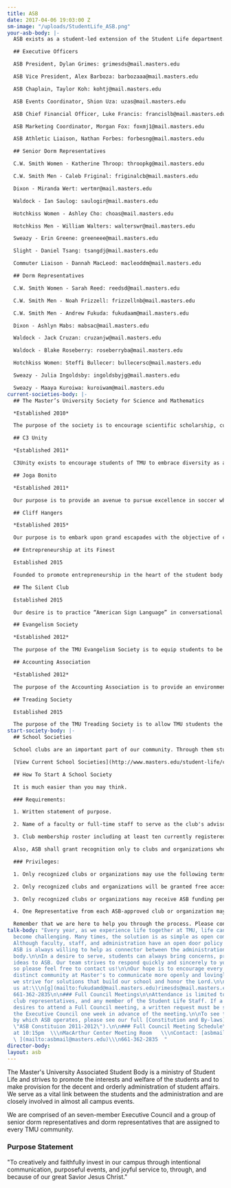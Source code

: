 ```yaml
---
title: ASB
date: 2017-04-06 19:03:00 Z
sm-image: "/uploads/StudentLife_ASB.png"
your-asb-body: |-
  ASB exists as a student-led extension of the Student Life department. We are here to facilitate exciting social events and inspiring opportunities for service that promote community on campus. In addition we provide the students and administration of TMU with a vital communication link.

  ## Executive Officers

  ASB President, Dylan Grimes: grimesds@mail.masters.edu

  ASB Vice President, Alex Barboza: barbozaaa@mail.masters.edu

  ASB Chaplain, Taylor Koh: kohtj@mail.masters.edu

  ASB Events Coordinator, Shion Uza: uzas@mail.masters.edu

  ASB Chief Financial Officer, Luke Francis: francislb@mail.masters.edu

  ASB Marketing Coordinator, Morgan Fox: foxmj1@mail.masters.edu

  ASB Athletic Liaison, Nathan Forbes: forbesng@mail.masters.edu

  ## Senior Dorm Representatives

  C.W. Smith Women - Katherine Throop: throopkg@mail.masters.edu

  C.W. Smith Men - Caleb Friginal: friginalcb@mail.masters.edu

  Dixon - Miranda Wert: wertmr@mail.masters.edu

  Waldock - Ian Saulog: saulogir@mail.masters.edu

  Hotchkiss Women - Ashley Cho: choas@mail.masters.edu

  Hotchkiss Men - William Walters: walterswr@mail.masters.edu

  Sweazy - Erin Greene: greeneee@mail.masters.edu

  Slight - Daniel Tsang: tsangdj@mail.masters.edu

  Commuter Liaison - Dannah MacLeod: macleoddm@mail.masters.edu

  ## Dorm Representatives

  C.W. Smith Women - Sarah Reed: reedsd@mail.masters.edu

  C.W. Smith Men - Noah Frizzell: frizzellnb@mail.masters.edu

  C.W. Smith Men - Andrew Fukuda: fukudaam@mail.masters.edu

  Dixon - Ashlyn Mabs: mabsac@mail.masters.edu

  Waldock - Jack Cruzan: cruzanjw@mail.masters.edu

  Waldock - Blake Roseberry: roseberryba@mail.masters.edu

  Hotchkiss Women: Steffi Bullecer: bullecersc@mail.masters.edu

  Sweazy - Julia Ingoldsby: ingoldsbyjg@mail.masters.edu

  Sweazy - Maaya Kuroiwa: kuroiwam@mail.masters.edu
current-societies-body: |-
  ## The Master’s University Society for Science and Mathematics

  *Established 2010*

  The purpose of the society is to encourage scientific scholarship, curiosity, inquiry, colleague fellowship, and educational activities in a God-honoring manner, in agreement with The Master’s University mission statement. We seek to encourage camaraderie between science majors and faculty specifically, as well as the entire campus, to encourage student-faculty communication for the further development and sharpening of the science and math majors, and to provide community services such as: high school and peer tutoring, home school outreach, and environmental stewardship. We seek to live as ambassadors of Christ and TMU to the scientific and educational community, and to engage in creation and bioethical research, discussion, and scholarship; we desire to pursue biblical truth in every arena of science.

  ## C3 Unity

  *Established 2011*

  C3Unity exists to encourage students of TMU to embrace diversity as a reflection of the Kingdom of God and to foster an environment for students to model the kind of love and unity toward one another that values the contributions of all people.

  ## Joga Bonito

  *Established 2011*

  Our purpose is to provide an avenue to pursue excellence in soccer while glorifying God in fostering of relationships. We want to create an environment where the advanced soccer player and beginner player can learn from each other and play together. Because soccer is the world’s most popular sport and TMU has a large international community, this club promotes student body unity and provides a piece of home for those international students.

  ## Cliff Hangers

  *Established 2015*

  Our purpose is to embark upon grand escapades with the objective of cultivating sanctifying relationships and gospel centered community. While exploring God’s creation we will discover God’s majesty and cultivate God-honoring friendships by hammocking and adventuring in unique places near southern California.

  ## Entrepreneurship at its Finest

  Established 2015

  Founded to promote entrepreneurship in the heart of the student body and plant originality in the minds of the next generation. Through creative minds and a passion for entrepreneurship, history and economies have been altered for the better. By God’s grace, Smith Smoothies has added a unique presence to the Master’s University and we want to continue this influence by expanding into an official Society. This Society is solely dedicated to learn more about the business world; while keeping God at the center.

  ## The Silent Club

  Established 2015

  Our desire is to practice “American Sign Language” in conversational set-ups so that we can become fluent in the language as well as to provide an opportunity for other students to comfortably learn some of the language. We want to eventually be able to use this language to spread the gospel to the Deaf people in our community.

  ## Evangelism Society

  *Established 2012*

  The purpose of the TMU Evangelism Society is to equip students to be faithful ambassadors of Christ and to be able to respond to objections to the Christian faith from a biblical worldview. The TMU Evangelism Society will be focused on evangelism and evangelism training in the Santa Clarita Area.

  ## Accounting Association

  *Established 2012*

  The purpose of the Accounting Association is to provide an environment for students interested in a business career, especially accounting, to network with professionals, faculty, and other students in order to expand their knowledge of the business world and hone the skills necessary for such a career.

  ## Treading Society

  Established 2015

  The purpose of the TMU Treading Society is to allow TMU students the exposure necessary for promoting a healthy lifestyle by means of water knowledge, water fitness, and sustainable buoyancy.
start-society-body: |-
  ## School Societies

  School clubs are an important part of our community. Through them students are able to express themselves and join together around common interests. This fellowship brings many positive results and we want to assist you in joining or even starting a club.

  [View Current School Societies](http://www.masters.edu/student-life/campus-ministries/asb/start-a-club/# "Current Clubs")

  ## How To Start A School Society

  It is much easier than you may think.

  ### Requirements:

  1. Written statement of purpose.

  2. Name of a faculty or full-time staff to serve as the club's advisor.

  3. Club membership roster including at least ten currently registered students.

  Also, ASB shall grant recognition only to clubs and organizations whose stated purpose is in harmony with the mission and purpose of the ASB and The Master's University. A majority vote of the ASB in a regular meeting shall be necessary to grant recognition.

  ### Privileges:

  1. Only recognized clubs or organizations may use the following terms or insignias: "The Master's University", "Master's", "TMU", or a "The Master's University" logo, or otherwise indicate any relationship to the college.

  2. Only recognized clubs and organizations will be granted free access to the use of TMU facilities and services, and then only upon appropriate request and approval stated in the ASB Operation Manual.

  3. Only recognized clubs or organizations may receive ASB funding pending approval of the guidelines stated in Article IX. Section 2. b.

  4. One Representative from each ASB-approved club or organization may have the privilege of the floor, but are without vote.

  Remember that we are here to help you through the process. Please contact us with any questions you may have about school clubs.
talk-body: "Every year, as we experience life together at TMU, life can sometimes
  become challenging. Many times, the solution is as simple as open communication.
  Although faculty, staff, and administration have an open door policy with students,
  ASB is always willing to help as connector between the administration and the student
  body.\n\nIn a desire to serve, students can always bring concerns, proposals, or
  ideas to ASB. Our team strives to respond quickly and sincerely to your requests,
  so please feel free to contact us!\n\nOur hope is to encourage every person and
  distinct community at Master's to communicate more openly and lovingly. Together
  we strive for solutions that build our school and honor the Lord.\n\nYou can contact
  us at:\\\n[g](mailto:fukudamd@mail.masters.edu)rimesds@mail.masters.edu\\\nasbmail@masters.edu\n\nPhone:
  661-362-2835\n\n### Full Council Meetings\n\nAttendance is limited to ASB members,
  club representatives, and any member of the Student Life Staff. If a non-ASB member
  desires to attend a Full Council meeting, a written request must be submitted to
  the Executive Council one week in advance of the meeting.\n\nTo see the guidelines
  by which ASB operates, please see our full [Constitution and By-laws](http://www.masters.edu/media/43566/ASB%20Constitution%202011-2012.pdf
  \"ASB Constituion 2011-2012\").\n\n### Full Council Meeting Schedule\n\nMondays
  at 10:15pm  \\\nMacArthur Center Meeting Room   \\\nContact: [asbmail@masters.edu
  \ ](mailto:asbmail@masters.edu)\\\n661-362-2835  "
director-body: 
layout: asb
---
```


The Master's University Associated Student Body is a ministry of Student Life and strives to promote the interests and welfare of the students and to make provision for the decent and orderly administration of student affairs. We serve as a vital link between the students and the administration and are closely involved in almost all campus events.

We are comprised of an seven-member Executive Council and a group of senior dorm representatives and dorm representatives that are assigned to every TMU community.

### Purpose Statement

"To creatively and faithfully invest in our campus through intentional communication, purposeful events, and joyful service to, through, and because of our great Savior Jesus Christ."

